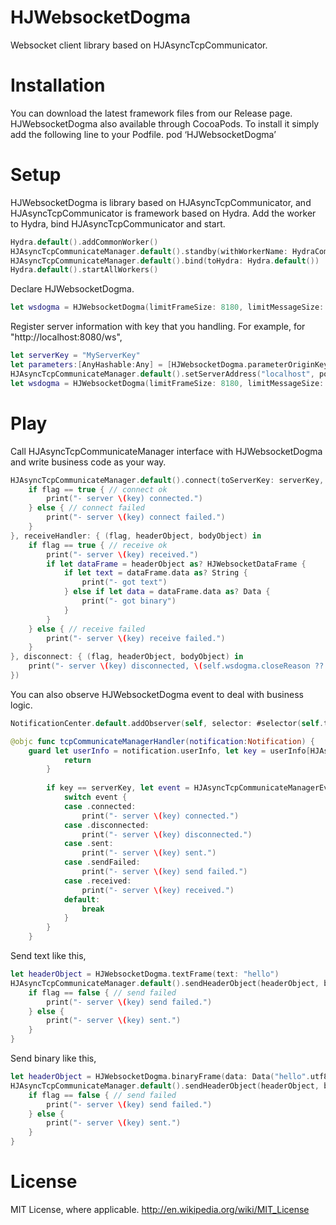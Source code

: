 HJWebsocketDogma
============

Websocket client library based on HJAsyncTcpCommunicator.

# Installation

You can download the latest framework files from our Release page.
HJWebsocketDogma also available through CocoaPods. To install it simply add the following line to your Podfile.
pod ‘HJWebsocketDogma’

# Setup

HJWebsocketDogma is library based on HJAsyncTcpCommunicator, and HJAsyncTcpCommunicator is framework based on Hydra.
Add the worker to Hydra, bind HJAsyncTcpCommunicator and start.

```swift
Hydra.default().addCommonWorker()
HJAsyncTcpCommunicateManager.default().standby(withWorkerName: HydraCommonWorkerName)
HJAsyncTcpCommunicateManager.default().bind(toHydra: Hydra.default())
Hydra.default().startAllWorkers()
```

Declare HJWebsocketDogma.

```swift
let wsdogma = HJWebsocketDogma(limitFrameSize: 8180, limitMessageSize: 1024*1024*10)
```

Register server information with key that you handling.
For example, for "http://localhost:8080/ws",

```swift
let serverKey = "MyServerKey"
let parameters:[AnyHashable:Any] = [HJWebsocketDogma.parameterOriginKey:"http://localhost:8080/ws, HJWebsocketDogma.parameterEndpointKey:"ws"];
HJAsyncTcpCommunicateManager.default().setServerAddress("localhost", port: 8080, parameters: parameters, forKey: serverKey)
let wsdogma = HJWebsocketDogma(limitFrameSize: 8180, limitMessageSize: 1024*1024*10)
```

# Play

Call HJAsyncTcpCommunicateManager interface with HJWebsocketDogma and write business code as your way.

```swift
HJAsyncTcpCommunicateManager.default().connect(toServerKey: serverKey, timeout: 3.0, dogma: wsdogma, connectHandler: { (flag, headerObject, bodyObject) in
    if flag == true { // connect ok
        print("- server \(key) connected.")
    } else { // connect failed
        print("- server \(key) connect failed.")
    }
}, receiveHandler: { (flag, headerObject, bodyObject) in
    if flag == true { // receive ok
        print("- server \(key) received.")
        if let dataFrame = headerObject as? HJWebsocketDataFrame {
            if let text = dataFrame.data as? String {
                print("- got text")
            } else if let data = dataFrame.data as? Data {
                print("- got binary")
            }
        }
    } else { // receive failed
        print("- server \(key) receive failed.")
    }
}, disconnect: { (flag, headerObject, bodyObject) in
    print("- server \(key) disconnected, \(self.wsdogma.closeReason ?? "done").")
})
```

You can also observe HJWebsocketDogma event to deal with business logic.

```swift
NotificationCenter.default.addObserver(self, selector: #selector(self.tcpCommunicateManagerHandler(notification:)), name: NSNotification.Name(rawValue: HJAsyncTcpCommunicateManagerNotification), object: nil)
```

```swift
@objc func tcpCommunicateManagerHandler(notification:Notification) {
	guard let userInfo = notification.userInfo, let key = userInfo[HJAsyncTcpCommunicateManagerParameterKeyServerKey] as? String, let event = userInfo[HJAsyncTcpCommunicateManagerParameterKeyEvent] as? Int else {
            return
        }
        
        if key == serverKey, let event = HJAsyncTcpCommunicateManagerEvent(rawValue: event) {
            switch event {
            case .connected:
                print("- server \(key) connected.")
            case .disconnected:
                print("- server \(key) disconnected.")
            case .sent:
                print("- server \(key) sent.")
            case .sendFailed:
                print("- server \(key) send failed.")
            case .received:
                print("- server \(key) received.")
            default:
                break
            }
        }
    }
```

Send text like this,

```swift
let headerObject = HJWebsocketDogma.textFrame(text: "hello")
HJAsyncTcpCommunicateManager.default().sendHeaderObject(headerObject, bodyObject: nil, toServerKey: serverKey) { (flag, headerObject, bodyObject) in
    if flag == false { // send failed
        print("- server \(key) send failed.")
    } else {
        print("- server \(key) sent.")
    }   
}
```

Send binary like this,

```swift
let headerObject = HJWebsocketDogma.binaryFrame(data: Data("hello".utf8))
HJAsyncTcpCommunicateManager.default().sendHeaderObject(headerObject, bodyObject: nil, toServerKey: serverKey) { (flag, headerObject, bodyObject) in
    if flag == false { // send failed
        print("- server \(key) send failed.")
    } else {
        print("- server \(key) sent.")
    }   
}
```

# License

MIT License, where applicable. http://en.wikipedia.org/wiki/MIT_License
